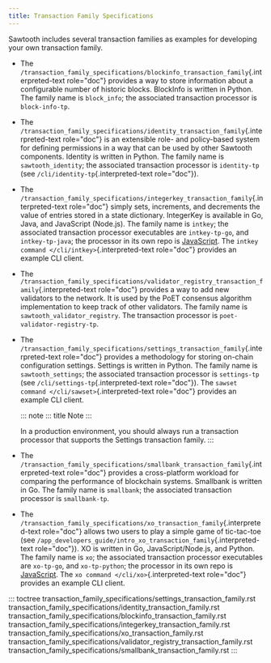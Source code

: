 ```yaml
---
title: Transaction Family Specifications
---
```


Sawtooth includes several transaction families as examples for
developing your own transaction family.

-   The
    `/transaction_family_specifications/blockinfo_transaction_family`{.interpreted-text
    role="doc"} provides a way to store information about a configurable
    number of historic blocks. BlockInfo is written in Python. The
    family name is `block_info`; the associated transaction processor is
    `block-info-tp`.

-   The
    `/transaction_family_specifications/identity_transaction_family`{.interpreted-text
    role="doc"} is an extensible role- and policy-based system for
    defining permissions in a way that can be used by other Sawtooth
    components. Identity is written in Python. The family name is
    `sawtooth_identity`; the associated transaction processor is
    `identity-tp` (see `/cli/identity-tp`{.interpreted-text
    role="doc"}).

-   The
    `/transaction_family_specifications/integerkey_transaction_family`{.interpreted-text
    role="doc"} simply sets, increments, and decrements the value of
    entries stored in a state dictionary. IntegerKey is available in Go,
    Java, and JavaScript (Node.js). The family name is `intkey`; the
    associated transaction processor executables are `intkey-tp-go`, and
    `intkey-tp-java`; the processor in its own repo is
    [JavaScript](https://github.com/hyperledger/sawtooth-sdk-javascript/blob/master/examples/intkey/).
    The `intkey command </cli/intkey>`{.interpreted-text role="doc"}
    provides an example CLI client.

-   The
    `/transaction_family_specifications/validator_registry_transaction_family`{.interpreted-text
    role="doc"} provides a way to add new validators to the network. It
    is used by the PoET consensus algorithm implementation to keep track
    of other validators. The family name is
    `sawtooth_validator_registry`. The transaction processor is
    `poet-validator-registry-tp`.

-   The
    `/transaction_family_specifications/settings_transaction_family`{.interpreted-text
    role="doc"} provides a methodology for storing on-chain
    configuration settings. Settings is written in Python. The family
    name is `sawtooth_settings`; the associated transaction processor is
    `settings-tp` (see `/cli/settings-tp`{.interpreted-text
    role="doc"}). The `sawset command </cli/sawset>`{.interpreted-text
    role="doc"} provides an example CLI client.

    ::: note
    ::: title
    Note
    :::

    In a production environment, you should always run a transaction
    processor that supports the Settings transaction family.
    :::

-   The
    `/transaction_family_specifications/smallbank_transaction_family`{.interpreted-text
    role="doc"} provides a cross-platform workload for comparing the
    performance of blockchain systems. Smallbank is written in Go. The
    family name is `smallbank`; the associated transaction processor is
    `smallbank-tp`.

-   The
    `/transaction_family_specifications/xo_transaction_family`{.interpreted-text
    role="doc"} allows two users to play a simple game of tic-tac-toe
    (see
    `/app_developers_guide/intro_xo_transaction_family`{.interpreted-text
    role="doc"}). XO is written in Go, JavaScript/Node.js, and Python.
    The family name is `xo`; the associated transaction processor
    executables are `xo-tp-go`, and `xo-tp-python`; the processor in its
    own repo is
    [JavaScript](https://github.com/hyperledger/sawtooth-sdk-javascript/blob/master/examples/xo/).
    The `xo command </cli/xo>`{.interpreted-text role="doc"} provides an
    example CLI client.

::: toctree
transaction_family_specifications/settings_transaction_family.rst
transaction_family_specifications/identity_transaction_family.rst
transaction_family_specifications/blockinfo_transaction_family.rst
transaction_family_specifications/integerkey_transaction_family.rst
transaction_family_specifications/xo_transaction_family.rst
transaction_family_specifications/validator_registry_transaction_family.rst
transaction_family_specifications/smallbank_transaction_family.rst
:::
